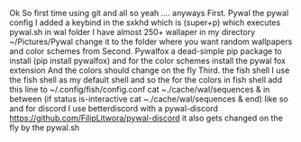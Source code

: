 Ok So first time using git and all so yeah ....
anyways 
First.
Pywal
the pywal config I added a keybind in the sxkhd which is (super+p)
which executes pywal.sh in wal folder 
I have almost 250+ wallaper in my directory ~/Pictures/Pywal change it to the folder where you want random wallpapers and color schemes from
Second.
Pywalfox
a dead-simple pip package to install (pip install pywalfox)
and for the color schemes install the pywal fox extension 
And the colors should change on the fly
Third.
the fish shell I use the fish shell as my default shell and so the for the colors in fish shell 
add this line to ~/.config/fish/config.conf
cat ~./cache/wal/sequences &
in between
(if status is-interactive 
cat ~./cache/wal/sequences & 
end)
like so and for discord I use betterdiscord with a pywal-discord
https://github.com/FilipLitwora/pywal-discord
it also gets changed on the fly by the pywal.sh
